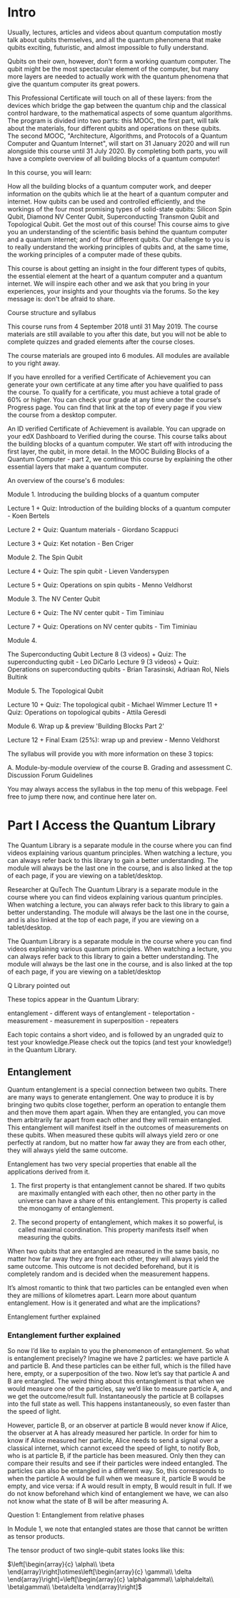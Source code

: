 # Intro

Usually, lectures, articles and videos about quantum computation mostly talk about qubits themselves, and all the quantum phenomena that make qubits exciting, futuristic, and almost impossible to fully understand.

Qubits on their own, however, don't form a working quantum computer. The qubit might be the most spectacular element of the computer, but many more layers are needed to actually work with the quantum phenomena that give the quantum computer its great powers.

This Professional Certificate will touch on all of these layers: from the devices which bridge the gap between the quantum chip and the classical control hardware, to the mathematical aspects of some quantum algorithms. The program is divided into two parts: this MOOC, the first part, will talk about the materials, four different qubits and operations on these qubits. The second MOOC, "Architecture, Algorithms, and Protocols of a Quantum Computer and Quantum Internet", will start on 31 January 2020 and will run alongside this course until 31 July 2020. By completing both parts, you will have a complete overview of all building blocks of a quantum computer!

In this course, you will learn:

How all the building blocks of a quantum computer work, and deeper information on the qubits which lie at the heart of a quantum computer and internet. How qubits can be used and controlled efficiently, and the workings of the four most promising types of solid-state qubits: Silicon Spin Qubit, Diamond NV Center Qubit, Superconducting Transmon Qubit and Topological Qubit. Get the most out of this course! This course aims to give you an understanding of the scientific basis behind the quantum computer and a quantum internet; and of four different qubits. Our challenge to you is to really understand the working principles of qubits and, at the same time, the working principles of a computer made of these qubits.

This course is about getting an insight in the four different types of qubits, the essential element at the heart of a quantum computer and a quantum internet. We will inspire each other and we ask that you bring in your experiences, your insights and your thoughts via the forums. So the key message is: don't be afraid to share.

Course structure and syllabus

This course runs from 4 September 2018 until 31 May 2019. The course materials are still available to you after this date, but you will not be able to complete quizzes and graded elements after the course closes.

The course materials are grouped into 6 modules. All modules are available to you right away.

If you have enrolled for a verified Certificate of Achievement you can generate your own certificate at any time after you have qualified to pass the course. To qualify for a certificate, you must achieve a total grade of 60% or higher. You can check your grade at any time under the course’s Progress page. You can find that link at the top of every page if you view the course from a desktop computer.

An ID verified Certificate of Achievement is available. You can upgrade on your edX Dashboard to Verified during the course. This course talks about the building blocks of a quantum computer. We start off with introducing the first layer, the qubit, in more detail. In the MOOC Building Blocks of a Quantum Computer - part 2, we continue this course by explaining the other essential layers that make a quantum computer.

An overview of the course's 6 modules:

Module 1. Introducing the building blocks of a quantum computer

Lecture 1 + Quiz: Introduction of the building blocks of a quantum computer - Koen Bertels

Lecture 2 + Quiz: Quantum materials - Giordano Scappuci

Lecture 3 + Quiz: Ket notation - Ben Criger

Module 2. The Spin Qubit

Lecture 4 + Quiz: The spin qubit - Lieven Vandersypen

Lecture 5 + Quiz: Operations on spin qubits - Menno Veldhorst

Module 3. The NV Center Qubit

Lecture 6 + Quiz: The NV center qubit - Tim Timiniau

Lecture 7 + Quiz: Operations on NV center qubits - Tim Timiniau

Module 4.

The Superconducting Qubit Lecture 8 (3 videos) + Quiz: The superconducting qubit - Leo DiCarlo Lecture 9 (3 videos) + Quiz: Operations on superconducting qubits - Brian Tarasinski, Adriaan Rol, Niels Bultink

Module 5. The Topological Qubit

Lecture 10 + Quiz: The topological qubit - Michael Wimmer Lecture 11 + Quiz: Operations on topological qubits - Attila Geresdi

Module 6. Wrap up & preview 'Building Blocks Part 2'

Lecture 12 + Final Exam (25%): wrap up and preview - Menno Veldhorst

The syllabus will provide you with more information on these 3 topics:

A. Module-by-module overview of the course B. Grading and assessment C. Discussion Forum Guidelines

You may always access the syllabus in the top menu of this webpage. Feel free to jump there now, and continue here later on.

# Part I Access the Quantum Library

The Quantum Library is a separate module in the course where you can find videos explaining various quantum principles. When watching a lecture, you can always refer back to this library to gain a better understanding. The module will always be the last one in the course, and is also linked at the top of each page, if you are viewing on a tablet/desktop.

Researcher at QuTech The Quantum Library is a separate module in the course where you can find videos explaining various quantum principles. When watching a lecture, you can always refer back to this library to gain a better understanding. The module will always be the last one in the course, and is also linked at the top of each page, if you are viewing on a tablet/desktop.

The Quantum Library is a separate module in the course where you can find videos explaining various quantum principles. When watching a lecture, you can always refer back to this library to gain a better understanding. The module will always be the last one in the course, and is also linked at the top of each page, if you are viewing on a tablet/desktop

Q Library pointed out

These topics appear in the Quantum Library:

entanglement - different ways of entanglement - teleportation - measurement - measurement in superposition - repeaters

Each topic contains a short video, and is followed by an ungraded quiz to test your knowledge.Please check out the topics (and test your knowledge!) in the Quantum Library.

## Entanglement

Quantum entanglement is a special connection between two qubits. There are many ways to generate entanglement. One way to produce it is by bringing two qubits close together, perform an operation to entangle them and then move them apart again. When they are entangled, you can move them arbitrarily far apart from each other and they will remain entangled. This entanglement will manifest itself in the outcomes of measurements on these qubits. When measured these qubits will always yield zero or one perfectly at random, but no matter how far away they are from each other, they will always yield the same outcome.

Entanglement has two very special properties that enable all the applications derived from it.

1. The first property is that entanglement cannot be shared. If two qubits are maximally entangled with each other, then no other party in the universe can have a share of this entanglement. This property is called the monogamy of entanglement.

2. The second property of entanglement, which makes it so powerful, is called maximal coordination. This property manifests itself when measuring the qubits.

When two qubits that are entangled are measured in the same basis, no matter how far away they are from each other, they will always yield the same outcome. This outcome is not decided beforehand, but it is completely random and is decided when the measurement happens.

It’s almost romantic to think that two particles can be entangled even when they are millions of kilometres apart. Learn more about quantum entanglement. How is it generated and what are the implications?

Entanglement further explained

### Entanglement further explained

So now I’d like to explain to you the phenomenon of entanglement. So what is entanglement precisely? Imagine we have 2 particles: we have particle A and particle B. And these particles can be either full, which is the filled have here, empty, or a superposition of the two. Now let’s say that particle A and B are entangled. The weird thing about this entanglement is that when we would measure one of the particles, say we’d like to measure particle A, and we get the outcome/result full. Instantaneously the particle at B collapses into the full state as well. This happens instantaneously, so even faster than the speed of light.

However, particle B, or an observer at particle B would never know if Alice, the observer at A has already measured her particle. In order for him to know if Alice measured her particle, Alice needs to send a signal over a classical internet, which cannot exceed the speed of light, to notify Bob, who is at particle B, if the particle has been measured. Only then they can compare their results and see if their particles were indeed entangled. The particles can also be entangled in a different way. So, this corresponds to when the particle A would be full when we measure it, particle B would be empty, and vice versa: if A would result in empty, B would result in full. If we do not know beforehand which kind of entanglement we have, we can also not know what the state of B will be after measuring A.

Question 1: Entanglement from relative phases

In Module 1, we note that entangled states are those that cannot be written as tensor products.

The tensor product of two single-qubit states looks like this:

$\left[\begin{array}{c}
\alpha\\
\beta
\end{array}\right]\otimes\left[\begin{array}{c}
\gamma\\
\delta
\end{array}\right]=\left[\begin{array}{c}
\alpha\gamma\\
\alpha\delta\\
\beta\gamma\\
\beta\delta
\end{array}\right]$